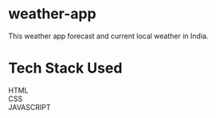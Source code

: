 # weather-app
 This weather app forecast and current local weather in India.
# Tech Stack Used  
HTML  
CSS  
JAVASCRIPT
